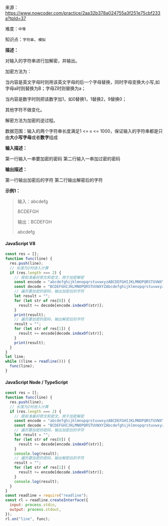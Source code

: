 来源：<https://www.nowcoder.com/practice/2aa32b378a024755a3f251e75cbf233a?tpId=37>

难度：`中等`

知识点：`字符串`、`模拟`

**描述：**

对输入的字符串进行加解密，并输出。

加密方法为：

当内容是英文字母时则用该英文字母的后一个字母替换，同时字母变换大小写,如字母a时则替换为B；字母Z时则替换为a；

当内容是数字时则把该数字加1，如0替换1，1替换2，9替换0；

其他字符不做变化。

解密方法为加密的逆过程。

数据范围：输入的两个字符串长度满足1 <= `n` <= 1000，保证输入的字符串都是只由**大小写字母**或者**数字**组成

**输入描述：**

第一行输入一串要加密的密码
第二行输入一串加过密的密码

**输出描述：**

第一行输出加密后的字符
第二行输出解密后的字符

**示例1：**

> 输入：abcdefg
>
> BCDEFGH
>
> 输出：BCDEFGH
>
> abcdefg

<!-- tabs:start -->

#### **JavaScript V8**

```javascript
const res = [];
function func(line) {
  res.push(line);
  // 长度为2时进入计算
  if (res.length === 2) {
    // 提前准备好原文和密文，用于加密解密
    const encode = "abcdefghijklmnopqrstuvwxyzABCDEFGHIJKLMNOPQRSTUVWXYZ1234567890";
    const decode = "BCDEFGHIJKLMNOPQRSTUVWXYZAbcdefghijklmnopqrstuvwxyza2345678901";
    // 遍历要加密的密码，输出加密后的字符
    let result = "";
    for (let str of res[0]) {
      result += decode[encode.indexOf(str)];
    }
    print(result);
    // 遍历要加密的密码，输出解密后的字符
    result = "";
    for (let str of res[1]) {
      result += encode[decode.indexOf(str)];
    }
    print(result);
  }
}
let line;
while ((line = readline())) {
  func(line);
}
```

#### **JavaScript Node / TypeScript**

```javascript
const res = [];
function func(line) {
  res.push(line);
  // 长度为2时进入计算
  if (res.length === 2) {
    // 提前准备好原文和密文，用于加密解密
    const encode = "abcdefghijklmnopqrstuvwxyzABCDEFGHIJKLMNOPQRSTUVWXYZ1234567890";
    const decode = "BCDEFGHIJKLMNOPQRSTUVWXYZAbcdefghijklmnopqrstuvwxyza2345678901";
    // 遍历要加密的密码，输出加密后的字符
    let result = "";
    for (let str of res[0]) {
      result += decode[encode.indexOf(str)];
    }
    console.log(result);
    // 遍历要加密的密码，输出解密后的字符
    result = "";
    for (let str of res[1]) {
      result += encode[decode.indexOf(str)];
    }
    console.log(result);
  }
}
const readline = require("readline");
const rl = readline.createInterface({
  input: process.stdin,
  output: process.stdout,
});
rl.on("line", func);
```

<!-- tabs:end -->

